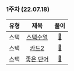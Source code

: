 ### 1주차 (22.07.18)
유형 | 제목 | 풀이
:-: | :-: | :-:
스택 |[스택수열](https://www.acmicpc.net/problem/1874) | [🔗](https://github.com/hye0e/code-lion-study/blob/main/stack/1874.py)
스택 |[카드2](https://www.acmicpc.net/problem/2164) | [🔗](https://github.com/hye0e/code-lion-study/blob/main/stack/2164.py)
스택 |[좋은 단어](https://www.acmicpc.net/problem/3986) | [🔗](https://github.com/hye0e/code-lion-study/blob/main/stack/3986.py)